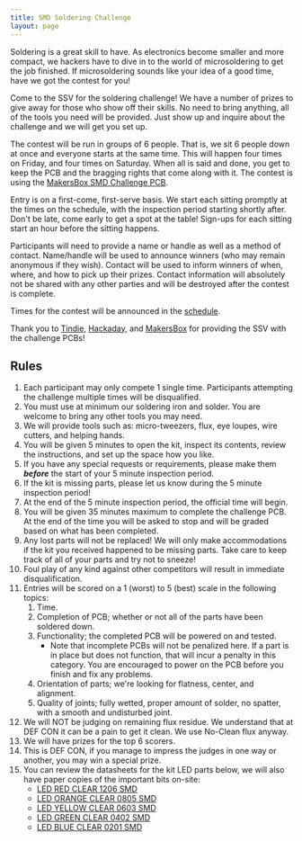 ```yaml
---
title: SMD Soldering Challenge
layout: page
---
```


Soldering is a great skill to have. As electronics become smaller and more compact, we hackers have to dive in to the world of microsoldering to get the job finished. If microsoldering sounds like your idea of a good time, have we got the contest for you!

Come to the SSV for the soldering challenge! We have a number of prizes to give away for those who show off their skills. No need to bring anything, all of the tools you need will be provided. Just show up and inquire about the challenge and we will get you set up.

The contest will be run in groups of 6 people. That is, we sit 6 people down at once and everyone starts at the same time. This will happen four times on Friday, and four times on Saturday. When all is said and done, you get to keep the PCB and the bragging rights that come along with it. The contest is using the [MakersBox SMD Challenge PCB](https://hackaday.io/project/25265-an-unfortunate-smd-project).

Entry is on a first-come, first-serve basis. We start each sitting promptly at the times on the schedule, with the inspection period starting shortly after. Don't be late, come early to get a spot at the table! Sign-ups for each sitting start an hour before the sitting happens.

Participants will need to provide a name or handle as well as a method of contact. Name/handle will be used to announce winners (who may remain anonymous if they wish). Contact will be used to inform winners of when, where, and how to pick up their prizes. Contact information will absolutely not be shared with any other parties and will be destroyed after the contest is complete.

Times for the contest will be announced in the [schedule](/schedule.html).

Thank you to [Tindie](https://www.tindie.com), [Hackaday](https://www.hackaday.com), and [MakersBox](https://www.tindie.com/products/MakersBox/smd-challenge) for providing the SSV with the challenge PCBs!

## Rules ##

1.  Each participant may only compete 1 single time. Participants attempting the challenge multiple times will be disqualified.
1.  You must use at minimum our soldering iron and solder.  You are welcome to bring any other tools you may need.
1.  We will provide tools such as: micro-tweezers, flux, eye loupes, wire cutters, and helping hands.
1.  You will be given 5 minutes to open the kit, inspect its contents, review the instructions, and set up the space how you like.
1.  If you have any special requests or requirements, please make them ***before*** the start of your 5 minute inspection period.
1.  If the kit is missing parts, please let us know during the 5 minute inspection period!
1.  At the end of the 5 minute inspection period, the official time will begin.
1.  You will be given 35 minutes maximum to complete the challenge PCB.  At the end of the time you will be asked to stop and will be graded based on what has been completed.
1.  Any lost parts will not be replaced! We will only make accommodations if the kit you received happened to be missing parts. Take care to keep track of all of your parts and try not to sneeze!
1.  Foul play of any kind against other competitors will result in immediate disqualification.
1.  Entries will be scored on a 1 (worst) to 5 (best) scale in the following topics:
    1.  Time.
    1.  Completion of PCB; whether or not all of the parts have been soldered down.
    1.  Functionality; the completed PCB will be powered on and tested.
        *  Note that incomplete PCBs will not be penalized here. If a part is in place but does not function, that will incur a penalty in this category. You are encouraged to power on the PCB before you finish and fix any problems.
    1.  Orientation of parts; we're looking for flatness, center, and alignment.
    1.  Quality of joints; fully wetted, proper amount of solder, no spatter, with a smooth and undisturbed joint.
1.  We will NOT be judging on remaining flux residue. We understand that at DEF CON it can be a pain to get it clean. We use No-Clean flux anyway.
1.  We will have prizes for the top 6 scorers.
1.  This is DEF CON, if you manage to impress the judges in one way or another, you may win a special prize.
1.  You can review the datasheets for the kit LED parts below, we will also have paper copies of the important bits on-site:
    *  [LED RED CLEAR 1206 SMD](http://optoelectronics.liteon.com/upload/download/DS-22-99-0149/LTST-C150KRKT.pdf)
    *  [LED ORANGE CLEAR 0805 SMD](https://media.digikey.com/pdf/Data%20Sheets/Dialight%20PDFs/598_Series_0805_Pkg.pdf)
    *  [LED YELLOW CLEAR 0603 SMD](http://optoelectronics.liteon.com/upload/download/DS22-2000-224/LTST-C191KSKT.PDF)
    *  [LED GREEN CLEAR 0402 SMD](http://www.sunledusa.com/products/spec/XZVG68W-2.pdf)
    *  [LED BLUE CLEAR 0201 SMD](http://www.kingbrightusa.com/images/catalog/SPEC/APG0603PBC-TT-5MAV.pdf)
